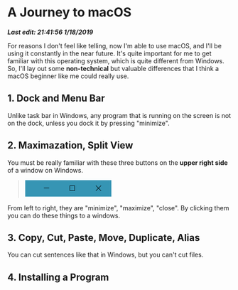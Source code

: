 # A Journey to macOS

***Last edit: 21:41:56 1/18/2019***

For reasons I don't feel like telling, now I'm able to use macOS, and I'll be using it constantly in the near future. It's quite important for me to get familiar with this operating system, which is quite different from Windows. So, I'll lay out some **non-technical** but valuable differences that I think a macOS beginner like me could really use.

## 1. Dock and Menu Bar

Unlike task bar in Windows, any program that is running on the screen is not on the dock, unless you dock it by pressing "minimize".

## 2. Maximazation, Split View

You must be really familiar with these three buttons on the **upper right side** of a window on Windows.

> ![three-buttons-windows](three-buttons-windows.PNG)

From left to right, they are "minimize", "maximize", "close". By clicking them you can do these things to a windows.

## 3. Copy, Cut, Paste, Move, Duplicate, Alias

You can cut sentences like that in Windows, but you can't cut files.

## 4. Installing a Program